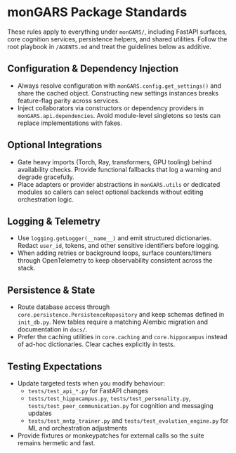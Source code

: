 # monGARS Package Standards

These rules apply to everything under `monGARS/`, including FastAPI surfaces,
core cognition services, persistence helpers, and shared utilities. Follow the
root playbook in `/AGENTS.md` and treat the guidelines below as additive.

## Configuration & Dependency Injection
- Always resolve configuration with `monGARS.config.get_settings()` and share the
  cached object. Constructing new settings instances breaks feature-flag parity
  across services.
- Inject collaborators via constructors or dependency providers in
  `monGARS.api.dependencies`. Avoid module-level singletons so tests can replace
  implementations with fakes.

## Optional Integrations
- Gate heavy imports (Torch, Ray, transformers, GPU tooling) behind availability
  checks. Provide functional fallbacks that log a warning and degrade gracefully.
- Place adapters or provider abstractions in `monGARS.utils` or dedicated modules
  so callers can select optional backends without editing orchestration logic.

## Logging & Telemetry
- Use `logging.getLogger(__name__)` and emit structured dictionaries. Redact
  `user_id`, tokens, and other sensitive identifiers before logging.
- When adding retries or background loops, surface counters/timers through
  OpenTelemetry to keep observability consistent across the stack.

## Persistence & State
- Route database access through `core.persistence.PersistenceRepository` and keep
  schemas defined in `init_db.py`. New tables require a matching Alembic
  migration and documentation in `docs/`.
- Prefer the caching utilities in `core.caching` and `core.hippocampus` instead
  of ad-hoc dictionaries. Clear caches explicitly in tests.

## Testing Expectations
- Update targeted tests when you modify behaviour:
  - `tests/test_api_*.py` for FastAPI changes
  - `tests/test_hippocampus.py`, `tests/test_personality.py`, `tests/test_peer_communication.py`
    for cognition and messaging updates
  - `tests/test_mntp_trainer.py` and `tests/test_evolution_engine.py` for ML and
    orchestration adjustments
- Provide fixtures or monkeypatches for external calls so the suite remains
  hermetic and fast.
